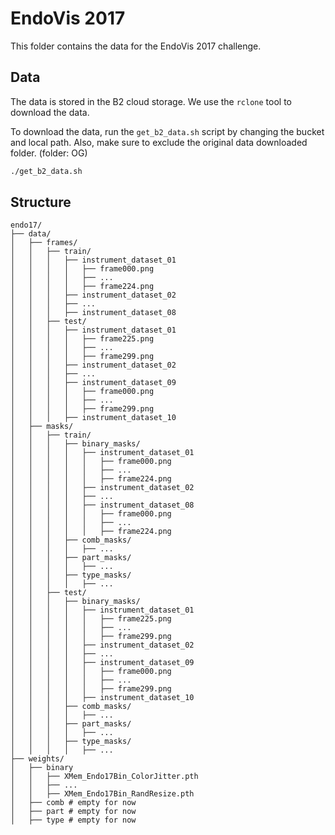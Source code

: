 # EndoVis 2017

This folder contains the data for the EndoVis 2017 challenge.

## Data

The data is stored in the B2 cloud storage. We use the `rclone` tool to download the data.

To download the data, run the `get_b2_data.sh` script by changing the bucket and local path. Also, make sure to exclude the original data downloaded folder. (folder: OG)

```bash
./get_b2_data.sh
```

## Structure

```
endo17/
├── data/
│   ├── frames/
│   │   ├── train/
│   │   │   ├── instrument_dataset_01
│   │   │   │   ├── frame000.png
│   │   │   │   ├── ...
│   │   │   │   ├── frame224.png
│   │   │   ├── instrument_dataset_02
│   │   │   ├── ...
│   │   │   ├── instrument_dataset_08
│   │   ├── test/
│   │   │   ├── instrument_dataset_01
│   │   │   │   ├── frame225.png
│   │   │   │   ├── ...
│   │   │   │   ├── frame299.png
│   │   │   ├── instrument_dataset_02
│   │   │   ├── ...
│   │   │   ├── instrument_dataset_09
│   │   │   │   ├── frame000.png
│   │   │   │   ├── ...
│   │   │   │   ├── frame299.png
│   │   │   ├── instrument_dataset_10
│   ├── masks/
│   │   ├── train/
│   │   │   ├── binary_masks/
│   │   │   │   ├── instrument_dataset_01
│   │   │   │   │   ├── frame000.png
│   │   │   │   │   ├── ...
│   │   │   │   │   ├── frame224.png
│   │   │   │   ├── instrument_dataset_02
│   │   │   │   ├── ...
│   │   │   │   ├── instrument_dataset_08
│   │   │   │   │   ├── frame000.png
│   │   │   │   │   ├── ...
│   │   │   │   │   ├── frame224.png
│   │   │   ├── comb_masks/
│   │   │   │   ├── ...
│   │   │   ├── part_masks/
│   │   │   │   ├── ...
│   │   │   ├── type_masks/
│   │   │   │   ├── ...
│   │   ├── test/
│   │   │   ├── binary_masks/
│   │   │   │   ├── instrument_dataset_01
│   │   │   │   │   ├── frame225.png
│   │   │   │   │   ├── ...
│   │   │   │   │   ├── frame299.png
│   │   │   │   ├── instrument_dataset_02
│   │   │   │   ├── ...
│   │   │   │   ├── instrument_dataset_09
│   │   │   │   │   ├── frame000.png
│   │   │   │   │   ├── ...
│   │   │   │   │   ├── frame299.png
│   │   │   │   ├── instrument_dataset_10
│   │   │   ├── comb_masks/
│   │   │   │   ├── ...
│   │   │   ├── part_masks/
│   │   │   │   ├── ...
│   │   │   ├── type_masks/
│   │   │   │   ├── ...
├── weights/
│   ├── binary
│   │   ├── XMem_Endo17Bin_ColorJitter.pth
│   │   ├── ...
│   │   ├── XMem_Endo17Bin_RandResize.pth
│   ├── comb # empty for now
│   ├── part # empty for now
│   ├── type # empty for now
```